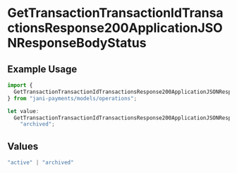 # GetTransactionTransactionIdTransactionsResponse200ApplicationJSONResponseBodyStatus

## Example Usage

```typescript
import {
  GetTransactionTransactionIdTransactionsResponse200ApplicationJSONResponseBodyStatus,
} from "jani-payments/models/operations";

let value:
  GetTransactionTransactionIdTransactionsResponse200ApplicationJSONResponseBodyStatus =
    "archived";
```

## Values

```typescript
"active" | "archived"
```